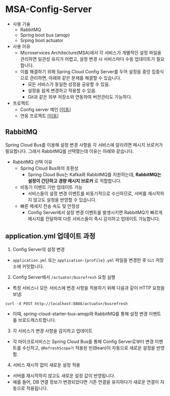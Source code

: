 # MSA-Config-Server
- 사용 기술
  - RabbitMQ
  - Spring boot bus (amqp)
  - Srping boot actuator
- 사용 이유
  - Microservices Architecture(MSA)에서 각 서비스가 개별적인 설정 파일을 관리하면 일관성 유지가 어렵고, 설정 변경 시 서비스마다 수동 업데이트가 필요합니다.
  - 이를 해결하기 위해 Spring Cloud Config Server를 두어 설정을 중앙 집중식으로 관리하면, 아래와 같은 문제를 해결할 수 있습니다.
    - 모든 서비스가 동일한 성정을 공유할 수 있음.
    - 설정을 쉽게 변경하고 적용할 수 있음.
    - Git과 같은 외부 저장소와 연동하여 버전관리도 가능하다.
- 프로젝트
  - Config server 메인 [[이동]](https://github.com/malvr00/MSA/blob/master/lab1/config-service/src/main/resources/application.yml)
  - 연동 프로젝트 [[이동]](https://github.com/malvr00/MSA/blob/master/lab1/user-service/src/main/resources/bootstrap.yml)

## RabbitMQ
Spring Cloud Bus를 이용해 설정 변경 사항을 각 서비스에 알리려면 메시지 브로커가 필요합니다. 그래서 RabbitMQ를 선택했는데 이유는 아래와 같습니다.
- RabbitMQ 선택 이유
  - Spring Cloud Bus와의 호환성
    - Spring Cloud Bus는 Kafka와 RabbitMQ를 지원하는데, **RabbitMQ는 설정이 간단하고 경량 메시지 브로커** 로 적합합니다.
  - 비동기 이벤트 기반 업데이트 가능
    - 서비스들이 설정 변경 이벤트를 비동기적으로 수신하므로, 서버를 재시작하지 않고도 설정을 반영할 수 있습니다.
  - 빠른 메세지 전송 속도 및 안정성
    - Config Server에서 설정 변경 이벤트를 발생시키면 RabbitMQ가 빠르게 메시지를 전달하여 다른 서비스들이 즉시 감지하고 업데이트 가능합니다.

## application.yml 업데이트 과정
1. Config Server의 설정 변경
  - `application.yml` 또는 `application-{profile}.yml` 파일을 변경한 후 `Git` 저장소에 커밋합니다.
2. Config Server에서 `/actuator/busrefresh` 요청 실행
  - 특정 서비스나 모든 서비스에 변경 사항을 적용하기 위해 다음과 같이 HTTP 요청을 보냄:
  ```
  curl -X POST http://localhost:8888/actuator/busrefresh
  ```
  - 이때, spring-cloud-starter-bus-amqp와 RabbitMQ를 통해 설정 변경 이벤트를 브로드캐스트합니다.
3. 각 서비스가 변경 사항을 감지하고 업데이트
  - 각 마이크로서비스는 Spring Cloud Bus를 통해 Config Server로부터 변경 이벤트를 수신하고, `@RefreshScope가` 적용된 빈(Bean)이 자동으로 새로운 설정을 반영함.
4. 서비스 재시작 없이 새로운 설정 적용
  - 서버를 재시작하지 않고도 새로운 설정 값이 반영됩니다.
  - 예를 들어, DB 연결 정보가 변경되었다면 기존 연결을 유지하다가 새로운 연결이 자동으로 적용됩니다.
